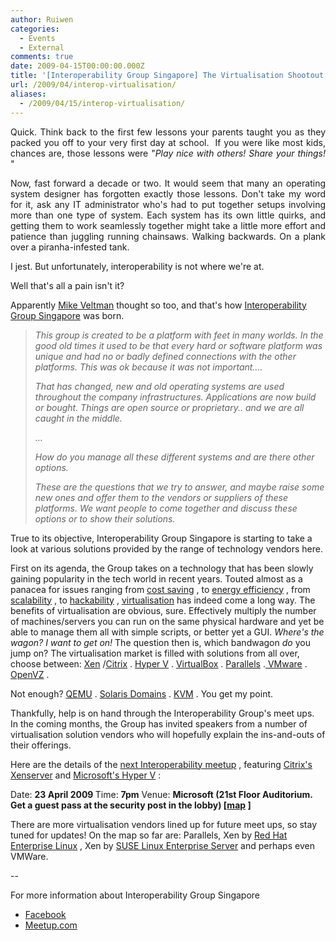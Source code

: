 ```yaml
---
author: Ruiwen
categories:
  - Events
  - External
comments: true
date: 2009-04-15T00:00:00.000Z
title: '[Interoperability Group Singapore] The Virtualisation Shootout'
url: /2009/04/interop-virtualisation/
aliases:
  - /2009/04/15/interop-virtualisation/
---
```


<p style="text-align: justify;">Quick. Think back to the first few lessons your parents taught you as they packed you off to your very first day at school.  If you were like most kids, chances are, those lessons were &quot;<em>Play nice with others! Share your things!</em> &quot;</p>
<p style="text-align: justify;">Now, fast forward a decade or two. It would seem that many an operating system designer has forgotten exactly those lessons. Don't take my word for it, ask any IT administrator who's had to put together setups involving more than one type of system. Each system has its own little quirks, and getting them to work seamlessly together might take a little more effort and patience than juggling running chainsaws. Walking backwards. On a plank over a piranha-infested tank.</p>

I jest. But unfortunately, interoperability is not where we're at.

Well that's all a pain isn't it?

Apparently <a href="http://www.meetup.com/sg-linux/members/3375345/">Mike Veltman</a> thought so too, and that's how <a href="http://www.meetup.com/Interoperability-Group-Singapore/">Interoperability Group Singapore</a> was born.
<blockquote><em>This group is created to be a platform with feet in many worlds. In the good old times it used to be that every hard or software platform was unique and had no or badly defined connections with the other platforms. This was ok because it was not important....</em>

<em>That has changed, new and old operating systems are used throughout the company infrastructures. Applications are now build or bought. Things are open source or proprietary.. and we are all caught in the middle.</em>

<em>...</em>

<em>How do you manage all these different systems and are there other options.</em>

<em>These are the questions that we try to answer, and maybe raise some new ones and offer them to the vendors or suppliers of these platforms. We want people to come together and discuss these options or to show their solutions.</em></blockquote>
True to its objective, Interoperability Group Singapore is starting to take a look at various solutions provided by the range of technology vendors here.

First on its agenda, the Group takes on a technology that has been slowly gaining popularity in the tech world in recent years. Touted almost as a panacea for issues ranging from <a href="http://linuxnus.org/2009/04/04/cost-savings-with-linux-an-nus-case-study/">cost saving</a> , to <a href="http://blogs.zdnet.com/virtualization/?p=141">energy efficiency</a> , from <a href="http://aws.amazon.com/ec2/">scalability</a> , to <a href="http://lifehacker.com/5204434/the-beginners-guide-to-creating-virtual-machines-with-virtualbox">hackability</a> , <a href="http://en.wikipedia.org/wiki/Virtualization">virtualisation</a> has indeed come a long way. The benefits of virtualisation are obvious, sure. Effectively multiply the number of machines/servers you can run on the same physical hardware and yet be able to manage them all with simple scripts, or better yet a GUI. <em>Where's the wagon? I want to get on! </em> The question then is, which bandwagon <em>do</em> you jump on? The virtualisation market is filled with solutions from all over, choose between: <a href="http://www.xen.org/">Xen</a> /<a href="http://citrix.com/English/ps2/products/product.asp?contentID=683148&amp;ntref=3_nav">Citrix</a> . <a href="http://www.microsoft.com/windowsserver2008/en/us/hyperv-main.aspx">Hyper V</a> . <a href="http://www.virtualbox.org/">VirtualBox</a> . <a href="http://www.parallels.com/">Parallels</a> .<a href="http://www.vmware.com/"> VMware</a> . <a href="http://wiki.openvz.org/Main_Page">OpenVZ</a> .

Not enough? <a href="http://qemu.org">QEMU</a> . <a href="http://www.sun.com/software/solaris/virtualization.jsp">Solaris Domains</a> .  <a href="http://www.linux-kvm.org/page/Main_Page">KVM</a> . You get my point.

Thankfully, help is on hand through the Interoperability Group's meet ups.  In the coming months, the Group has invited speakers from a number of virtualisation solution vendors who will hopefully explain the ins-and-outs of their offerings.

Here are the details of the <a href="http://www.meetup.com/Interoperability-Group-Singapore/calendar/10023226/">next Interoperability meetup</a> , featuring <a href="http://citrix.com/English/ps2/products/product.asp?contentID=683148&amp;ntref=3_nav">Citrix's Xenserver</a> and <a href="http://www.microsoft.com/windowsserver2008/en/us/hyperv-main.aspx">Microsoft's Hyper V</a> :

Date: <strong>23 April 2009 </strong>
Time: <strong>7pm</strong>
Venue: <strong>Microsoft (21st Floor Auditorium. Get a guest pass at the security post in the lobby) [<a href="http://gothere.sg/search#One%20Marina%20Boulevard%20:">map</a> ]</strong>

There are more virtualisation vendors lined up for future meet ups, so stay tuned for updates! On the map so far are: Parallels, Xen by <a href="http://www.redhat.com/rhel/">Red Hat Enterprise Linux</a> , Xen by <a href="http://www.novell.com/products/server/">SUSE Linux Enterprise Server</a> and perhaps even VMWare.

--

For more information about Interoperability Group Singapore
<ul>
	<li><a href="http://www.facebook.com/group.php?gid=55216374175#/group.php?gid=55216374175">Facebook</a></li>
	<li><a href="http://www.meetup.com/Interoperability-Group-Singapore/">Meetup.com</a></li>
</ul>
